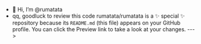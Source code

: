 - 👋 Hi, I’m @rumatata
- qq, goodluck to review this code
rumatata/rumatata is a ✨ special ✨ repository because its `README.md` (this file) appears on your GitHub profile.
You can click the Preview link to take a look at your changes.
--->
